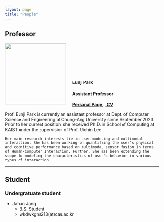 ```yaml
---
layout: page
title: "People"
---
```


## **Professor**


<!-- </table> -->

<!-- ![Eunji](https://cookingfoil.github.io/fig/eunji.jpg) -->

<div id="gridid" class="col-sm-11">
    <div class="row">
        <div class="col-sm-3 clearfix">
            <p>
                <img src="https://cookingfoil.github.io/fig/eunji.jpg" class="img-responsive" width="200px" style="float: left; margin-right: 20px">
            </p>
        </div>
        <div class="col-sm-9 clearfix">
            <h4>
            <br><br><br><br><br><br><br>
                <b>Eunji Park</b>
            </h4>
            <h4>Assistant Professor</h4>
            <p>
                <!-- <img src="https://sslab.skku.edu/images/emails/hojoon.png" style="width: 170px; height: auto; margin-left: 10px; margin-top: 0px;  box-shadow: None;"><br> -->
                <!-- <i> -->
                <!-- email: <eunjipark(at)cau.ac.kr></i> <br> -->
                <a href="https://cookingfoil.github.io/"><b>Personal Page</b>
                </a>&nbsp;&nbsp;<a href="https://cookingfoil.github.io/paper/CV_Eunji_updated_2308.pdf">
                <b>CV</b>
</a><br></p>

<div class="member-description">
    <p>Prof. Eunji Park is currently an assistant professor at Dept. of Computer Science and Engineering at Chung-Ang University since September 2023. Prior to her current position, she received Ph.D. in School of Computing at KAIST under the supervision of Prof. Uichin Lee. 
    
    Her main research interests lie in user modeling and multimodal interaction. She has been working on quantifying the user's physical and cognitive performance based on multimodal sensor fusion in terms of Human-Computer Interaction. Further, She has been extending the scope to modeling the characteristics of user's behavior in various types of interaction.
    
</p>
      </div>
    </div>
  </div>

</div>

--- 

## **Student**
### Undergratuate student

* Jahun Jang 
    * B.S. Student
    * wkdwkgns213(at)cau.ac.kr

